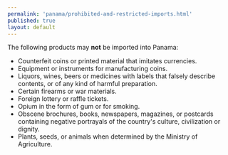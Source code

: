 ```yaml
--- 
permalink: 'panama/prohibited-and-restricted-imports.html' 
published: true 
layout: default
---
```

The following products may **not** be imported into Panama:

* Counterfeit coins or printed material that imitates currencies.
* Equipment or instruments for manufacturing coins.
* Liquors, wines, beers or medicines with labels that falsely describe contents, or of any kind of harmful preparation.
* Certain firearms or war materials.
* Foreign lottery or raffle tickets.
* Opium in the form of gum or for smoking.
* Obscene brochures, books, newspapers, magazines, or postcards containing negative portrayals of the country's culture, civilization or dignity.
* Plants, seeds, or animals when determined by the Ministry of Agriculture.

